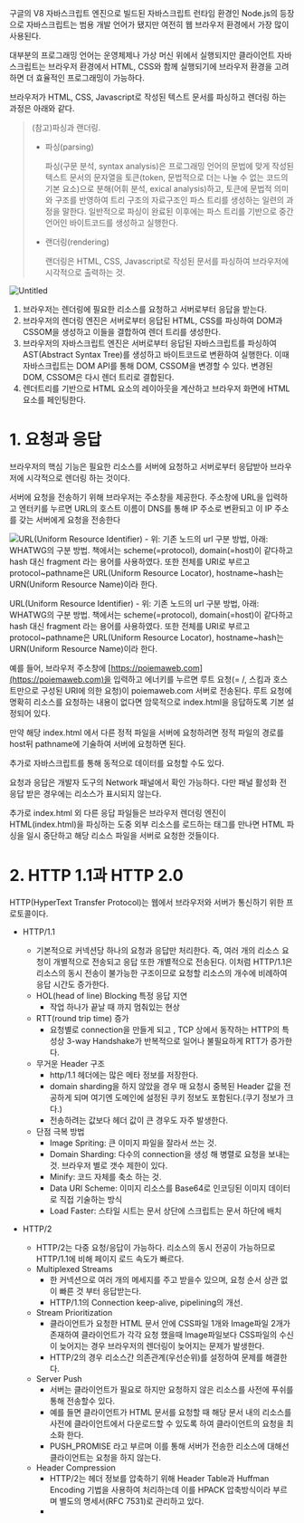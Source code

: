 구글의 V8 자바스크립트 엔진으로 빌드된 자바스크립트 런타임 환경인 Node.js의 등장으로 자바스크립트는 범용 개발 언어가 됐지만 여전히 웹 브라우저 환경에서 가장 많이 사용된다.

대부분의 프로그래밍 언어는 운영체제나 가상 머신 위에서 실행되지만 클라이언트 자바스크립트는 브라우저 환경에서 HTML, CSS와 함께 실행되기에 브라우저 환경을 고려하면 더 효율적인 프로그래밍이 가능하다.

브라우저가 HTML, CSS, Javascript로 작성된 텍스트 문서를 파싱하고 렌더링 하는 과정은 아래와 같다.

> (참고)파싱과 랜더링.
> 
> - 파싱(parsing)
>     
>     파싱(구문 분석, syntax analysis)은 프로그래밍 언어의 문법에 맞게 작성된 텍스트 문서의 문자열을 토큰(token, 문법적으로 더는 나눌 수 없는 코드의 기본 요소)으로 분해(어휘 분석, exical analysis)하고, 토큰에 문법적 의미와 구조를 반영하여 트리 구조의 자료구조인 파스 트리를 생성하는 일련의 과정을 말한다.
>     일반적으로 파싱이 완료된 이후에는 파스 트리를 기반으로 중간 언어인 바이트코드를 생성하고 실행한다.
>     
> - 랜더링(rendering)
>     
>     랜더링은 HTML, CSS, Javascript로 작성된 문서를 파싱하여 브라우저에 시각적으로 출력하는 것.
>     

![Untitled](https://s3-us-west-2.amazonaws.com/secure.notion-static.com/19129b41-1dbb-4c98-b48c-4d43ee506817/Untitled.png)

1. 브라우저는 렌더링에 필요한 리소스를 요청하고 서버로부터 응답을 받는다.
2. 브라우저의 렌더링 엔진은 서버로부터 응답된 HTML, CSS를 파싱하여 DOM과 CSSOM을 생성하고 이들을 결합하여 렌더 트리를 생성한다.
3. 브라우저의 자바스크립트 엔진은 서버로부터 응답된 자바스크립트를 파싱하여 AST(Abstract Syntax Tree)를 생성하고 바이트코드로 변환하여 실행한다. 이때 자바스크립트는 DOM API를 통해 DOM, CSSOM을 변경할 수 있다. 변경된 DOM, CSSOM은 다시 렌더 트리로 결합된다.
4. 렌더트리를 기반으로 HTML 요소의 레이아웃을 계산하고 브라우저 화면에 HTML 요소를 페인팅한다.

# 1. 요청과 응답

브라우저의 핵심 기능은 필요한 리소스를 서버에 요청하고 서버로부터 응답받아 브라우저에 시각적으로 렌더링 하는 것이다.

서버에 요청을 전송하기 위해 브라우저는 주소창을 제공한다. 주소창에 URL을 입력하고 엔터키를 누르면 URL의 호스트 이름이 DNS를 통해 IP 주소로 변환되고 이 IP 주소를 갖는 서버에게 요청을 전송한다

![URL(Uniform Resource Identifier) - 위: 기존 노드의 url 구분 방법, 아래: WHATWG의 구분 방법.
책에서는 scheme(=protocol), domain(=host)이 같다하고 hash 대신 fragment 라는 용어를 사용하였다.
또한 전체를 URI로 부르고 protocol~pathname은 URL(Uniform Resource Locator), hostname~hash는 URN(Uniform Resource Name)이라 한다.](https://s3-us-west-2.amazonaws.com/secure.notion-static.com/ea3cf8c8-08a3-4068-8cab-ba9147ee6d46/Untitled.png)

URL(Uniform Resource Identifier) - 위: 기존 노드의 url 구분 방법, 아래: WHATWG의 구분 방법.
책에서는 scheme(=protocol), domain(=host)이 같다하고 hash 대신 fragment 라는 용어를 사용하였다.
또한 전체를 URI로 부르고 protocol~pathname은 URL(Uniform Resource Locator), hostname~hash는 URN(Uniform Resource Name)이라 한다.

예를 들어, 브라우저 주소창에 [https://poiemaweb.com](https://poiemaweb.com)을 입력하고 에너키를 누르면 루트 요청(= /, 스킴과 호스트만으로 구성된 URI에 의한 요청)이 poiemaweb.com 서버로 전송된다. 루트 요청에 명확히 리소스를 요청하는 내용이 없다면 암묵적으로 index.html을 응답하도록 기본 설정되어 있다. 

만약 해당 index.html 에서 다른 정적 파일을 서버에 요청하려면 정적 파일의 경로를 host뒤 pathname에 기술하여 서버에 요청하면 된다.

추가로 자바스크립트를 통해 동적으로 데이터를 요청할 수도 있다.

요청과 응답은 개발자 도구의 Network 패널에서 확인 가능하다. 다만 패널 활성화 전 응답 받은 경우에는 리소스가 표시되지 않는다.

추가로 index.html 외 다른 응답 파일들은 브라우저 렌더링 엔진이 HTML(index.html)을 파싱하는 도중 외부 리소스를 로드하는 태그를 만나면 HTML 파싱을 일시 중단하고 해당 리소스 파일을 서버로 요청한 것들이다.

# 2. HTTP 1.1과 HTTP 2.0

HTTP(HyperText Transfer Protocol)는 웹에서 브라우저와 서버가 통신하기 위한 프로토콜이다.

- HTTP/1.1
    - 기본적으로 커넥션당 하나의 요청과 응답만 처리한다. 즉, 여러 개의 리소스 요청이 개별적으로 전송되고 응답 또한 개별적으로 전송된다. 이처럼 HTTP/1.1은 리소스의 동시 전송이 불가능한 구조이므로 요청할 리소스의 개수에 비례하여 응답 시간도 증가한다.
    - HOL(head of line) Blocking 특정 응답 지연
        - 작업 하나가 끝날 때 까지 멈춰있는 현상
    - RTT(round trip time) 증가
        - 요청별로 connection을 만들게 되고 , TCP 상에서 동작하는 HTTP의 특성상 3-way Handshake가 반복적으로 일어나 불필요하게  RTT가 증가한다.
    - 무거운 Header 구조
        - http/1.1 헤더에는 많은 메타 정보를 저장한다.
        - domain sharding을 하지 않았을 경우 매 요청시 중복된 Header 값을 전공하게 되며 여기엔 도메인에 설정된 쿠키 정보도 포함된다.(쿠기 정보가 크다.)
        - 전송하려는 값보다 헤더 값이 큰 경우도 자주 발생한다.
    - 단점 극복 방법
        - Image Spriting:  큰 이미지 파일을 잘라서 쓰는 것.
        - Domain Sharding: 다수의  connection을 생성 해 병렬로 요청을 보내는 것. 브라우저 별로 갯수 제한이 있다.
        - Minify: 코드 자체를 축소 하는 것.
        - Data URI Scheme: 이미지 리소스를 Base64로 인코딩된 이미지 데이터로 직접 기술하는 방식
        - Load Faster: 스타일 시트는 문서 상단에 스크립트는 문서 하단에 배치

- HTTP/2
    - HTTP/2는 다중 요청/응답이 가능하다. 리소스의 동시 전공이 가능하므로 HTTP/1.1에 비해 페이지 로드 속도가 빠르다.
    - Multiplexed Streams
        - 한 커넥션으로 여러 개의 메세지를 주고 받을수 있으며, 요청 순서 상관 없이 빠른 것 부터 응답받는다.
        - HTTP/1.1의 Connection keep-alive, pipelining의 개선.
    - Stream Prioritization
        - 클라이언트가 요청한 HTML 문서 안에 CSS파일 1개와 Image파일 2개가 존재하여 클라이언트가 각각 요청 했을때 Image파일보다 CSS파일의 수신이 늦어지는 경우 브라우저의 렌더링이 늦어지는 문제가 발생한다.
        - HTTP/2의 경우 리소스간 의존관계(우선순위)를 설정하여 문제를 해결한다.
    - Server Push
        - 서버는 클라이언트가 필요로 하지만 요청하지 않은 리소스를 사전에 푸쉬를 통해 전송할수 있다.
        - 예를 들면 클라이언트가 HTML 문서를 요청할 때 해당 문서 내의 리소스를 사전에 클라이언트에서 다운로드할 수 있도록 하여 클라이언트의 요청을 최소화 한다.
        - PUSH_PROMISE 라고 부르며 이를 통해 서버가 전송한 리소스에 대해선 클라이언트는 요청을 하지 않는다.
    - Header Compression
        - HTTP/2는 헤더 정보를 압축하기 위해 Header Table과 Huffman Encoding 기법을 사용하여 처리하는데 이를 HPACK 압축방식이라 부르며 별도의 명세서(RFC 7531)로 관리하고 있다.
        -